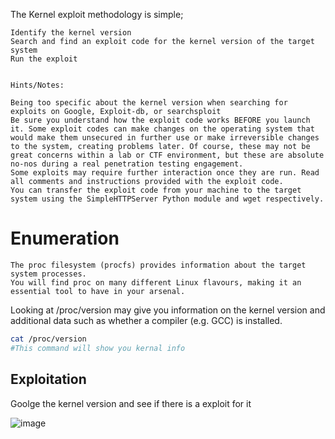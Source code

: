 The Kernel exploit methodology is simple;

    Identify the kernel version
    Search and find an exploit code for the kernel version of the target system
    Run the exploit 
    
    
    Hints/Notes:

    Being too specific about the kernel version when searching for exploits on Google, Exploit-db, or searchsploit
    Be sure you understand how the exploit code works BEFORE you launch it. Some exploit codes can make changes on the operating system that would make them unsecured in further use or make irreversible changes to the system, creating problems later. Of course, these may not be great concerns within a lab or CTF environment, but these are absolute no-nos during a real penetration testing engagement.
    Some exploits may require further interaction once they are run. Read all comments and instructions provided with the exploit code.
    You can transfer the exploit code from your machine to the target system using the SimpleHTTPServer Python module and wget respectively. 
    
    
   # Enumeration
    
    The proc filesystem (procfs) provides information about the target system processes. 
    You will find proc on many different Linux flavours, making it an essential tool to have in your arsenal.

Looking at /proc/version may give you information on the kernel version and additional data such as whether a compiler (e.g. GCC) is installed. 

```bash
cat /proc/version
#This command will show you kernal info
```


## Exploitation

Goolge the kernel version and see if there is a exploit for it

![image](https://user-images.githubusercontent.com/96658935/147516617-d5188a6a-3a04-4c0b-8de5-966e4c3aaf59.png)





